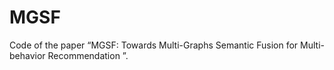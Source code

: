 # MGSF
Code of the paper “MGSF: Towards Multi-Graphs Semantic Fusion for Multi-behavior Recommendation ”.
